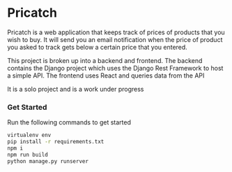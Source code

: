 # Pricatch

Pricatch is a web application that keeps track of prices of products that you wish to buy. It will send you an email notification when the price of product you asked to track gets below a certain price that you entered.

This project is broken up into a backend and frontend. The backend contains the Django project which uses the Django Rest Framework to host a simple API. The frontend uses React and queries data from the API

It is a solo project and is a work under progress

### Get Started

Run the following commands to get started

```sh
virtualenv env
pip install -r requirements.txt
npm i
npm run build
python manage.py runserver
```
